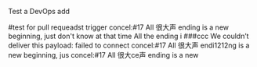 Test a DevOps add

#test for pull requeadst trigger
concel:#17 All 很大声 ending is a new beginning, just don't know at that time All the ending i
###ccc
We couldn’t deliver this payload: failed to connect
concel:#17 All 很大声 endi1212ng is a new beginning, jus
concel:#17 All 很大ce声 ending is a new
